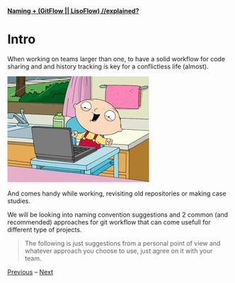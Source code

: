 [**Naming + (GitFlow || LisoFlow) //explained?**](./readme.md)

# Intro
  
When working on teams larger than one, to have a solid workflow for code sharing and and history tracking is key for a conflictless life (almost).  

![DEMO!](./assets/gif/pc.gif)  

And comes handy while working, revisiting old repositories or making case studies.  

We will be looking into naming convention suggestions and 2 common (and recommended) approaches for git workflow that can come usefull for different type of projects.  

> The following is just suggestions from a personal point of view and whatever approach you choose to use, just agree on it with your team.

[Previous](./readme.md) – [Next](./naming.md)